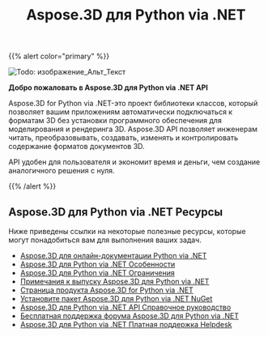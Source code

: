 ﻿---
title: Aspose.3D для Python via .NET
type: docs
description: Aspose.3D for Python via .NET-это проект библиотеки классов, который позволяет вашим приложениям автоматически подключаться к форматам 3D без установки программного обеспечения для моделирования и рендеринга 3D. Aspose.3D API позволяет инженерам читать, преобразовывать, создавать, изменять и контролировать содержание форматов документов 3D.
weight: 30
url: /ru/python-net/
is_root: true
---
{{% alert color="primary" %}} 

![Todo: изображение_Альт_Текст](home_1.png)

**Добро пожаловать в Aspose.3D для Python via .NET API**

Aspose.3D for Python via .NET-это проект библиотеки классов, который позволяет вашим приложениям автоматически подключаться к форматам 3D без установки программного обеспечения для моделирования и рендеринга 3D. Aspose.3D API позволяет инженерам читать, преобразовывать, создавать, изменять и контролировать содержание форматов документов 3D.

API удобен для пользователя и экономит время и деньги, чем создание аналогичного решения с нуля.

{{% /alert %}} 
## **Aspose.3D для Python via .NET Ресурсы**
Ниже приведены ссылки на некоторые полезные ресурсы, которые могут понадобиться вам для выполнения ваших задач.

- [Aspose.3D для онлайн-документации Python via .NET](/3d/ru/python-net/)
- [Aspose.3D для Python via .NET Особенности](/3d/ru/python-net/product-overview/#productoverview-richfeatures)
- [Aspose.3D для Python via .NET Ограничения](/3d/ru/python-net/installation/#installation-systemrequirements)
- [Примечания к выпуску Aspose.3D для Python via .NET](/3d/ru/python-net/release-notes/)
- [Страница продукта Aspose.3D for Python via .NET](https://products.aspose.com/3d/python-net/)
- [Установите пакет Aspose.3D для Python via .NET NuGet](https://www.nuget.org/packages/Aspose.3D/)
- [Aspose.3D для Python via .NET API Справочное руководство](https://reference.aspose.com/3d/net)
- [Бесплатная поддержка форума Aspose.3D для Python via .NET](https://forum.aspose.com/c/3d/18)
- [Aspose.3D для Python via .NET Платная поддержка Helpdesk](https://helpdesk.aspose.com/)
